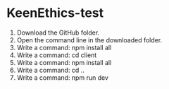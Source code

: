 # KeenEthics-test
1. Download the GitHub folder.
2. Open the command line in the downloaded folder.
3. Write a command: npm install all
4. Write a command: cd client
5. Write a command: npm install all
6. Write a command: cd ..
7. Write a command: npm run dev
